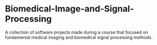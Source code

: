 # Biomedical-Image-and-Signal-Processing
A collection of software projects made during a course that focused on fundamental medical imaging and biomedical signal processing methods. 
